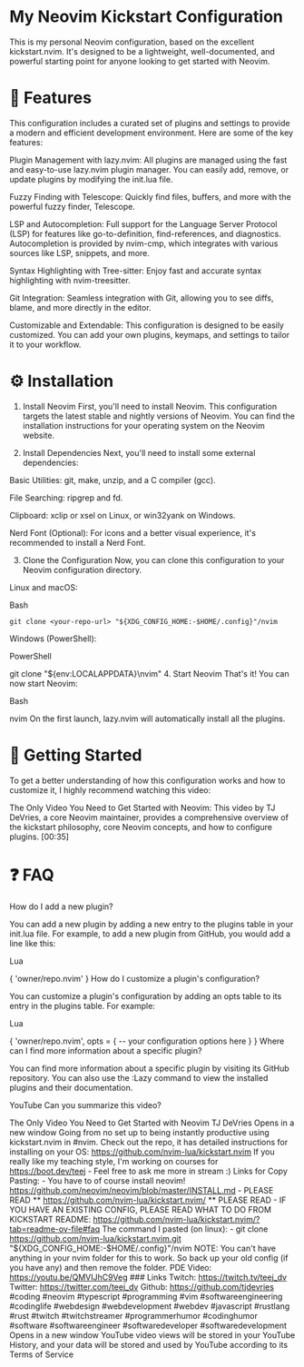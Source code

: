 # My Neovim Kickstart Configuration
This is my personal Neovim configuration, based on the excellent kickstart.nvim. It's designed to be a lightweight, well-documented, and powerful starting point for anyone looking to get started with Neovim.

# 🚀 Features
This configuration includes a curated set of plugins and settings to provide a modern and efficient development environment. Here are some of the key features:

Plugin Management with lazy.nvim: All plugins are managed using the fast and easy-to-use lazy.nvim plugin manager. You can easily add, remove, or update plugins by modifying the init.lua file.

Fuzzy Finding with Telescope: Quickly find files, buffers, and more with the powerful fuzzy finder, Telescope.

LSP and Autocompletion: Full support for the Language Server Protocol (LSP) for features like go-to-definition, find-references, and diagnostics. Autocompletion is provided by nvim-cmp, which integrates with various sources like LSP, snippets, and more.

Syntax Highlighting with Tree-sitter: Enjoy fast and accurate syntax highlighting with nvim-treesitter.

Git Integration: Seamless integration with Git, allowing you to see diffs, blame, and more directly in the editor.

Customizable and Extendable: This configuration is designed to be easily customized. You can add your own plugins, keymaps, and settings to tailor it to your workflow.

# ⚙️ Installation
1. Install Neovim
First, you'll need to install Neovim. This configuration targets the latest stable and nightly versions of Neovim. You can find the installation instructions for your operating system on the Neovim website.

2. Install Dependencies
Next, you'll need to install some external dependencies:

Basic Utilities: git, make, unzip, and a C compiler (gcc).

File Searching: ripgrep and fd.

Clipboard: xclip or xsel on Linux, or win32yank on Windows.

Nerd Font (Optional): For icons and a better visual experience, it's recommended to install a Nerd Font.

3. Clone the Configuration
Now, you can clone this configuration to your Neovim configuration directory.

Linux and macOS:

Bash

    git clone <your-repo-url> "${XDG_CONFIG_HOME:-$HOME/.config}"/nvim
Windows (PowerShell):

PowerShell

git clone <your-repo-url> "${env:LOCALAPPDATA}\nvim"
4. Start Neovim
That's it! You can now start Neovim:

Bash

nvim
On the first launch, lazy.nvim will automatically install all the plugins.

# 📖 Getting Started
To get a better understanding of how this configuration works and how to customize it, I highly recommend watching this video:

The Only Video You Need to Get Started with Neovim: This video by TJ DeVries, a core Neovim maintainer, provides a comprehensive overview of the kickstart philosophy, core Neovim concepts, and how to configure plugins. [00:35]

# ❓ FAQ
How do I add a new plugin?

You can add a new plugin by adding a new entry to the plugins table in your init.lua file. For example, to add a new plugin from GitHub, you would add a line like this:

Lua

{ 'owner/repo.nvim' }
How do I customize a plugin's configuration?

You can customize a plugin's configuration by adding an opts table to its entry in the plugins table. For example:

Lua

{
  'owner/repo.nvim',
  opts = {
    -- your configuration options here
  }
}
Where can I find more information about a specific plugin?

You can find more information about a specific plugin by visiting its GitHub repository. You can also use the :Lazy command to view the installed plugins and their documentation.


YouTube
Can you summarize this video?

The Only Video You Need to Get Started with Neovim
TJ DeVries
Opens in a new window
Going from no set up to being instantly productive using kickstart.nvim in #nvim. Check out the repo, it has detailed instructions for installing on your OS: https://github.com/nvim-lua/kickstart.nvim If you really like my teaching style, I'm working on courses for https://boot.dev/teej - Feel free to ask me more in stream :) Links for Copy Pasting: - You have to of course install neovim! https://github.com/neovim/neovim/blob/master/INSTALL.md - PLEASE READ ** https://github.com/nvim-lua/kickstart.nvim/ ** PLEASE READ - IF YOU HAVE AN EXISTING CONFIG, PLEASE READ WHAT TO DO FROM KICKSTART README: https://github.com/nvim-lua/kickstart.nvim/?tab=readme-ov-file#faq The command I pasted (on linux): - git clone https://github.com/nvim-lua/kickstart.nvim.git "${XDG_CONFIG_HOME:-$HOME/.config}"/nvim NOTE: You can't have anything in your nvim folder for this to work. So back up your old config (if you have any) and then remove the folder. PDE Video: https://youtu.be/QMVIJhC9Veg ### Links Twitch: https://twitch.tv/teej_dv Twitter: https://twitter.com/teej_dv Github: https://github.com/tjdevries #coding #neovim #typescript #programming #vim #softwareengineering #codinglife #webdesign #webdevelopment #webdev #javascript #rustlang #rust #twitch #twitchstreamer #programmerhumor #codinghumor #software #softwareengineer #softwaredeveloper #softwaredevelopment
Opens in a new window
YouTube video views will be stored in your YouTube History, and your data will be stored and used by YouTube according to its Terms of Service
